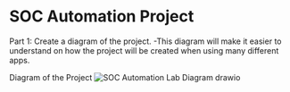 # SOC Automation Project

Part 1: Create a diagram of the project.
-This diagram will make it easier to understand on how the project will be created when using many different apps.

Diagram of the Project 
![SOC Automation Lab Diagram drawio](https://github.com/user-attachments/assets/a137c8a7-f5f0-4539-b4c3-f030a5474268)
